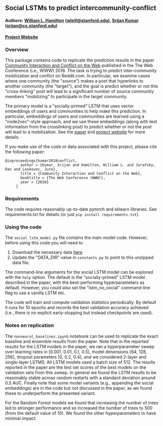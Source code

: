 ## Social LSTMs to predict intercommunity-conflict
#### Authors: [William L. Hamilton](https://stanford.edu/~wleif) (wleif@stanford.edu), [Srijan Kumar](https://cs.stanford.edu/) (srijan@cs.stanford.edu)
#### [Project Website](https://snap.stanford.edu/conflict/)


### Overview

This package contains code to replicate the prediction results in the paper [Community Interaction and Conflict on the Web](https://TODO) published in the The Web Conference (i.e., WWW) 2018.
The task is trying to predict inter-community mobilization and conflict on Reddit.com.
In particular, we examine cases where one community (the "source") makes a post that hyperlinks to another community (the "target"), and the goal is predict whether or not this "cross-linking" post will lead to a significant number of source community members "mobilizing" to participate in the target community. 

The primary model is a "socially-primed" LSTM that uses vector embeddings of users and communities to help make this prediction.
In particular, embeddings of users and communities are learned using a "node2vec"-style approach, and we use these embeddings (along with text information from the crosslinking post) to predict whether or not the post will lead to a mobilization.
See the [paper](https://TODO) and [project website](https://snap.stanford.edu/conflict) for more details.

If you make use of the code or data associated with this project, please cite the following paper:
  ```
  @inproceedings{kumar2018conflict,
	     author = {Kumar, Srijan and Hamilton, William L. and Jurafsky, Dan and Leskovec, Jure},
	     title = {Community Interaction and Conflict on the Web},
	     booktitle = {The Web Conference (WWW)},
	     year = {2018}
	   }
  ```

### Requirements

The code requires reasonably up-to-date pytorch and sklearn libraries. See requirements.txt for details (or just `pip install requirements.txt`).

### Using the code

The `social_lstm_model.py` file contains the main model code.
However, before using this code you will need to
  1) Download the necessary data [here](https://TODO)
  2) Update the "DATA_DIR" value in `constants.py` to point to this unzipped data file.

The command-line arguments for the social LSTM model can be explored with the `help` option.
The default is the "socially-primed" LSTM model described in the paper, with the best-performing hyperparameters as default.
However, you could also set the "lstm_no_social" command-line flag to use a vanilla LSTM etc. 

The code will train and compute validation statistics periodically.
By default it runs for 10 epochs and records the best validation accuracy achieved (i.e., there is no explicit early-stopping but instead checkpoints are used). 

### Notes on replication

The `nonneural_baselines.ipynb` notebook can be used to replicate the exact baseline and ensemble results from the paper.
Note that in the reported results for the LSTM models in the paper, we ran a hyperparameter sweep over learning rates in [0.001, 0.01, 0.1, 0.5], model dimensions [64, 128, 256], dropout parameters [0, 0.2, 0.4], and we considered 2-layer and single-layer LSTMS.
All LSTM models used a batch size of 512.
The results reported in the paper are the test set scores of the best models on the validation sets from this sweep.
In general we found the LSTM results to be reasonably stable across random restarts with a standard deviation around 0.5 AUC. 
Finally note that some model variants (e.g., appending the social embeddings) are in the code but not discussed in the paper, as we found these to underperform the presented variant. 

For the Random Forest models we found that increasing the number of trees led to stronger performance and so increased the number of trees to 500 (from the default value of 10). 
We found the other hyperparameters to have minimal impact. 
